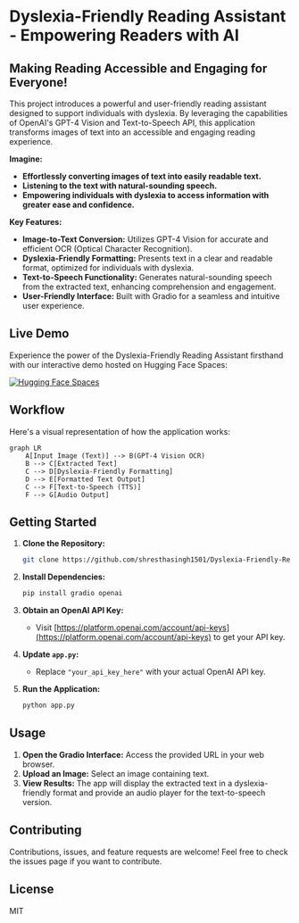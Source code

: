 # Dyslexia-Friendly Reading Assistant - Empowering Readers with AI

## Making Reading Accessible and Engaging for Everyone!

This project introduces a powerful and user-friendly reading assistant designed to support individuals with dyslexia. By leveraging the capabilities of OpenAI's GPT-4 Vision and Text-to-Speech API, this application transforms images of text into an accessible and engaging reading experience.

**Imagine:**

* **Effortlessly converting images of text into easily readable text.**
* **Listening to the text with natural-sounding speech.**
* **Empowering individuals with dyslexia to access information with greater ease and confidence.**

**Key Features:**

* **Image-to-Text Conversion:**  Utilizes GPT-4 Vision for accurate and efficient OCR (Optical Character Recognition).
* **Dyslexia-Friendly Formatting:** Presents text in a clear and readable format, optimized for individuals with dyslexia.
* **Text-to-Speech Functionality:** Generates natural-sounding speech from the extracted text, enhancing comprehension and engagement.
* **User-Friendly Interface:**  Built with Gradio for a seamless and intuitive user experience.

## Live Demo

Experience the power of the Dyslexia-Friendly Reading Assistant firsthand with our interactive demo hosted on Hugging Face Spaces:

[![Hugging Face Spaces](https://img.shields.io/badge/Hugging%20Face-Spaces-blue)](https://shresthasingh-dyslexia-friendly-reading-assistant.hf.space)

## Workflow

Here's a visual representation of how the application works:

```mermaid
graph LR
    A[Input Image (Text)] --> B(GPT-4 Vision OCR)
    B --> C[Extracted Text]
    C --> D[Dyslexia-Friendly Formatting]
    D --> E[Formatted Text Output]
    C --> F[Text-to-Speech (TTS)]
    F --> G[Audio Output]
```

## Getting Started

1. **Clone the Repository:**
   ```bash
   git clone https://github.com/shresthasingh1501/Dyslexia-Friendly-Reading-Assistant.git
   ```

2. **Install Dependencies:**
   ```bash
   pip install gradio openai
   ```

3. **Obtain an OpenAI API Key:**
   * Visit [https://platform.openai.com/account/api-keys](https://platform.openai.com/account/api-keys) to get your API key.

4. **Update `app.py`:**
   * Replace `"your_api_key_here"` with your actual OpenAI API key.

5. **Run the Application:**
   ```bash
   python app.py
   ```

## Usage

1. **Open the Gradio Interface:** Access the provided URL in your web browser.
2. **Upload an Image:** Select an image containing text.
3. **View Results:** The app will display the extracted text in a dyslexia-friendly format and provide an audio player for the text-to-speech version.

## Contributing

Contributions, issues, and feature requests are welcome! Feel free to check the issues page if you want to contribute.

## License

MIT
